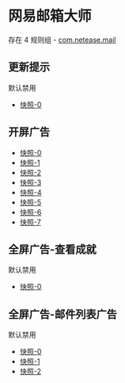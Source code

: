 # 网易邮箱大师

存在 4 规则组 - [com.netease.mail](/src/apps/com.netease.mail.ts)

## 更新提示

默认禁用

- [快照-0](https://i.gkd.li/import/12664070)

## 开屏广告

- [快照-0](https://i.gkd.li/import/12893573)
- [快照-1](https://i.gkd.li/import/12923776)
- [快照-2](https://i.gkd.li/import/13195662)
- [快照-3](https://i.gkd.li/import/12818335)
- [快照-4](https://i.gkd.li/import/13206298)
- [快照-5](https://i.gkd.li/import/13207736)
- [快照-6](https://i.gkd.li/import/12999739)
- [快照-7](https://i.gkd.li/import/14046124)

## 全屏广告-查看成就

默认禁用

- [快照-0](https://i.gkd.li/import/13876817)

## 全屏广告-邮件列表广告

默认禁用

- [快照-0](https://i.gkd.li/import/12664070)
- [快照-1](https://i.gkd.li/import/12999833)
- [快照-2](https://i.gkd.li/import/12999841)
